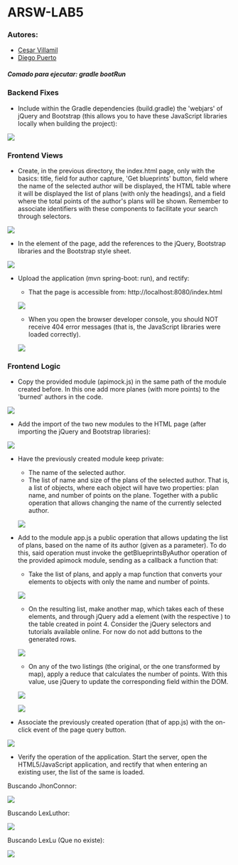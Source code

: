 # ARSW-LAB5

### Autores:
- [Cesar Villamil](https://github.com/cvillamiljr)
- [Diego Puerto](https://github.com/Diego23p)

##### Comado para ejecutar: gradle bootRun

### Backend Fixes

- Include within the Gradle dependencies (build.gradle) the 'webjars' of jQuery and Bootstrap (this allows you to have these JavaScript libraries locally when building the project):

![](/BLUEPRINTS_PART1/img/1.PNG)

### Frontend Views

- Create, in the previous directory, the index.html page, only with the basics: title, field for author capture, 'Get blueprints' button, field where the name of the selected author will be displayed, the HTML table where it will be displayed the list of plans (with only the headings), and a field where the total points of the author's plans will be shown. Remember to associate identifiers with these components to facilitate your search through selectors.

![](/BLUEPRINTS_PART1/img/2.PNG)

- In the <head> element of the page, add the references to the jQuery, Bootstrap libraries and the Bootstrap style sheet.

![](/BLUEPRINTS_PART1/img/3.PNG)

- Upload the application (mvn spring-boot: run), and rectify:
    - That the page is accessible from: http://localhost:8080/index.html
    
    ![](/BLUEPRINTS_PART1/img/4.PNG)

    - When you open the browser developer console, you should NOT receive 404 error messages (that is, the JavaScript libraries were loaded correctly).
    
    ![](/BLUEPRINTS_PART1/img/5.PNG)
    
### Frontend Logic

- Copy the provided module (apimock.js) in the same path of the module created before. In this one add more planes (with more points) to the 'burned' authors in the code.

![](/BLUEPRINTS_PART1/img/6.PNG)

- Add the import of the two new modules to the HTML page (after importing the jQuery and Bootstrap libraries):

![](/BLUEPRINTS_PART1/img/7.PNG)

- Have the previously created module keep private:
    - The name of the selected author. 
    - The list of name and size of the plans of the selected author. That is, a list of objects, where each object will have two properties: plan name, and number of points on the plane. Together with a public operation that allows changing the name of the currently selected author.
    
    ![](/BLUEPRINTS_PART1/img/8.PNG)

- Add to the module app.js a public operation that allows updating the list of plans, based on the name of its author (given as a parameter). To do this, said operation must invoke the getBlueprintsByAuthor operation of the provided apimock module, sending as a callback a function that:
    - Take the list of plans, and apply a map function that converts your elements to objects with only the name and number of points.
    
    ![](/BLUEPRINTS_PART1/img/9.PNG)

    - On the resulting list, make another map, which takes each of these elements, and through jQuery add a  element (with the respective ) to the table created in point 4. Consider the jQuery selectors and tutorials available online. For now do not add buttons to the generated rows.
    
    ![](/BLUEPRINTS_PART1/img/10.PNG)
    
    - On any of the two listings (the original, or the one transformed by map), apply a reduce that calculates the number of points. With this value, use jQuery to update the corresponding field within the DOM.
    
    ![](/BLUEPRINTS_PART1/img/11.PNG)
    
    ![](/BLUEPRINTS_PART1/img/12.PNG)
    
- Associate the previously created operation (that of app.js) with the on-click event of the page query button.

![](/BLUEPRINTS_PART1/img/13.PNG)

- Verify the operation of the application. Start the server, open the HTML5/JavaScript application, and rectify that when entering an existing user, the list of the same is loaded.

Buscando JhonConnor:

![](/BLUEPRINTS_PART1/img/14.PNG)

Buscando LexLuthor:

![](/BLUEPRINTS_PART1/img/15.PNG)

Buscando LexLu (Que no existe):

![](/BLUEPRINTS_PART1/img/16.PNG)
